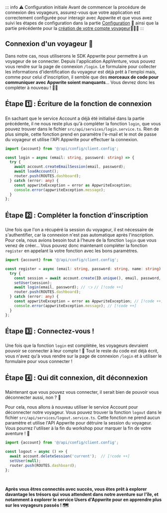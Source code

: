 <Hero
title="Connexion des voyageurs 🔐"
image="/assets/workshop/authentication/house-island.jpeg"
description="Nous voici arrivés devant la batisse, la prochaine étape de notre voyage : la connexion des voyageurs.
Avant de pouvoir déverrouiller l'indice qui nous attend, nous devons d'abord accéder à notre application en étant
connecté. Dans cette section, nous allons explorer en détail le processus de connexion et déconnexion et comment
il peut être géré avec Appwrite 🔐"
/>

::: info ⚠️ Configuration initiale
Avant de commencer la procédure de connexion des voyageurs, assurez-vous que votre application est correctement
configurée pour interagir avec Appwrite et que vous avez suivi les étapes de configuration dans la
partie [Configuration](/workshop/configuration/appwrite-configuration) 📝 ainsi que la
partie précédente pour la [création de votre compte voyageur](/workshop/authentication/register)👩🏼‍✈️
:::

## Connexion d'un voyageur 🚪

Dans notre cas, nous utiliserons le SDK Appwrite pour permettre à un voyageur de se connecter. Depuis l'application
AppVenture, vous pouvez vous rendre sur la page de connexion `/login`. Le formulaire pour collecter les informations
d'identification du voyageur est déjà prêt à l'emploi mais, comme pour celui d'inscription, il semble que des **morceaux
de code pour communiquer avec Appwrite soient manquants**... Vous devrez donc les compléter à nouveau ! 🧑‍🔧

## Étape 1️⃣ : Écriture de la fonction de connexion

En sachant que le service Account a déjà été initialisé dans la partie précédente, il ne nous reste plus qu'à
compléter la fonction `login`, que vous pouvez trouver dans le fichier `src/api/services/login.service.ts`. Rien de
plus simple, cette fonction prend en paramètre l'e-mail et le mot de passe du voyageur et utilise l'API Appwrite pour
effectuer la connexion.

<Solution>

```ts
import {account} from '@/api/config/client.config';

const login = async (email: string, password: string) => {
  try {
    await account.createEmailSession(email, password);
    await loadAccount();
    router.push(ROUTES.dashboard);
  } catch (error: any) {
    const appwriteException = error as AppwriteException;
    console.error(appwriteException.message);
  }
};
```

</Solution>

## Étape 2️⃣ : Compléter la fonction d'inscription

Une fois que l'on a récupéré la session du voyageur, il est nécessaire de s'authentifier, car
la connexion n'est pas automatique après l'inscription. Pour cela, nous avions besoin tout à l'heure de la
fonction `login` que vous venez de créer... Vous pouvez donc maintenant compléter la fonction `register` en appelant la
votre fonction avec les bons paramètres.

<Solution>

```ts
import {account} from '@/api/config/client.config';

const register = async (email: string, password: string, name: string) => {
  try {
    const session = await account.create(ID.unique(), email, password, name);
    setUser(session);
    await login(email, password); // 👈 // [!code ++]
    router.push(ROUTES.dashboard);
  } catch (error: any) {
    const appwriteException = error as AppwriteException; // [!code ++]
    console.error(appwriteException.message); // [!code ++]
  }
};
```

</Solution>

## Étape 3️⃣ : Connectez-vous !

Une fois que la fonction `login` est complétée, les voyageurs devraient pouvoir se connecter à leur compte ! 🥳 Tout le
reste du code est déjà écrit, vous n'avez qu'à vous rendre sur la page de connexion `/login` et à utiliser le formulaire
pour vous connecter !

## Étape 4️⃣ : Qui dit connexion, dit déconnexion

Maintenant que vous pouvez vous connecter, il serait bien de pouvoir vous déconnecter aussi, non ? 🤔

Pour cela, nous allons à nouveau utiliser le service Account pour déconnecter notre voyageur. Vous pouvez trouver
la fonction `logout` dans le fichier `src/api/services/logout.service.ts`. Cette fonction ne prend aucun paramètre et
utilise l'API Appwrite pour détruire la session du voyageur. Vous pourrez l'utiliser à la fin du workshop pour marquer
la fin de votre aventure ! 🏁

<Solution>

```ts
import {account} from '@/api/config/client.config';

const logout = async () => {
  await account.deleteSession('current');  // [!code ++]
  setUser(null);
  router.push(ROUTES.dashboard);
};
```

</Solution>

<br />

**Après vous êtres connectés avec succès, vous êtes prêt à explorer davantage les trésors qui vous attendent dans notre
aventure sur l'île, et notamment à explorer le service Users d'Appwrite pour en apprendre plus sur les voyageurs
passés ! 🗺️**